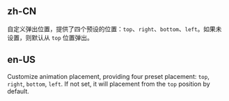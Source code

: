 ## zh-CN

自定义弹出位置，提供了四个预设的位置：`top`、`right`、`bottom`、`left`。如果未设置，则默认从 `top` 位置弹出。

## en-US

Customize animation placement, providing four preset placement: `top`, `right`, `bottom`, `left`. If not set, it will placement from the `top` position by default.

